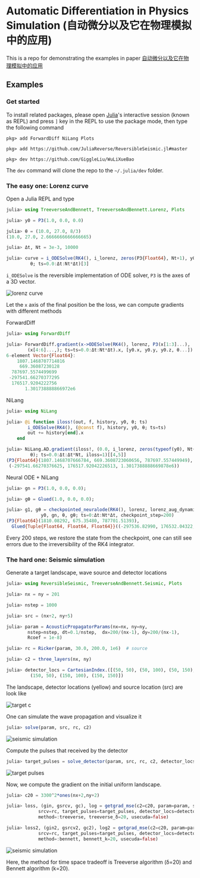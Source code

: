 # Automatic Differentiation in Physics Simulation (自动微分以及它在物理模拟中的应用)

This is a repo for demonstrating the examples in paper [自动微分以及它在物理模拟中的应用](https://github.com/GiggleLiu/WuLiXueBao/blob/master/paper/paper.pdf)

## Examples
### Get started
To install related packages, please open [Julia](https://julialang.org/)'s interactive session (known as REPL) and press `]` key in the REPL to use the package mode, then type the following command

```julia-pkg
pkg> add ForwardDiff NiLang Plots

pkg> add https://github.com/JuliaReverse/ReversibleSeismic.jl#master

pkg> dev https://github.com/GiggleLiu/WuLiXueBao
```

The `dev` command will clone the repo to the `~/.julia/dev` folder.

### The easy one: Lorenz curve
Open a Julia REPL and type

```julia
julia> using TreeverseAndBennett, TreeverseAndBennett.Lorenz, Plots

julia> y0 = P3(1.0, 0.0, 0.0)

julia> θ = (10.0, 27.0, 8/3)
(10.0, 27.0, 2.6666666666666665)

julia> Δt, Nt = 3e-3, 10000

julia> curve = i_ODESolve(RK4(), i_lorenz, zeros(P3{Float64}, Nt+1), y0,
         θ; ts=0.0:Δt:Nt*Δt)[3]
```
`i_ODESolve` is the reversible implementation of ODE solver, `P3` is the axes of a 3D vector.

![lorenz curve](data/lorenzcurve.png)

Let the `x` axis of the final position be the loss, we can compute gradients with different methods

ForwardDiff
```julia
julia> using ForwardDiff

julia> ForwardDiff.gradient(x->ODESolve(RK4(), lorenz, P3(x[1:3]...),
        (x[4:6]...,); ts=ts=0.0:Δt:Nt*Δt).x, [y0.x, y0.y, y0.z, θ...])
6-element Vector{Float64}:
    1807.1468707714816
     669.36087230128
  787697.5574499699
 -297541.66270377295
  176517.9204222756
       1.301738888866972e6
```

NiLang
```julia
julia> using NiLang

julia> @i function iloss!(out, f, history, y0, θ; ts)
        i_ODESolve(RK4(), (@const f), history, y0, θ; ts=ts)
        out += history[end].x
    end

julia> NiLang.AD.gradient(iloss!, (0.0, i_lorenz, zeros(typeof(y0), Nt+1), y0,
         θ); ts=0.0:Δt:Δt*Nt, iloss=1)[[4,5]]
(P3{Float64}(1807.1468707666784, 669.3608723060656, 787697.557449949),
 (-297541.66270376625, 176517.92042226513, 1.3017388888669878e6))
```

Neural ODE + NiLang
```julia
julia> gn = P3(1.0, 0.0, 0.0);

julia> gθ = Glued(1.0, 0.0, 0.0);

julia> g1, gθ = checkpointed_neuralode(RK4(), lorenz, lorenz_aug_dynamics,
             y0, gn, θ, gθ; ts=0:Δt:Nt*Δt, checkpoint_step=200)
(P3{Float64}(1810.08292, 675.35480, 787701.51393), 
  Glued{Tuple{Float64, Float64, Float64}}((-297536.82990, 176532.04322, 1.30181)))
```

Every 200 steps, we restore the state from the checkpoint, one can still see errors due to the irreversibility of the RK4 integrator.


### The hard one: Seismic simulation

Generate a target landscape, wave source and detector locations

```julia
julia> using ReversibleSeismic, TreeverseAndBennett.Seismic, Plots

julia> nx = ny = 201

julia> nstep = 1000

julia> src = (nx÷2, ny÷5)

julia> param = AcousticPropagatorParams(nx=nx, ny=ny, 
        nstep=nstep, dt=0.1/nstep,  dx=200/(nx-1), dy=200/(nx-1),
        Rcoef = 1e-8)

julia> rc = Ricker(param, 30.0, 200.0, 1e6)  # source

julia> c2 = three_layers(nx, ny)

julia> detector_locs = CartesianIndex.([(50, 50), (50, 100), (50, 150),
         (150, 50), (150, 100), (150, 150)])
```

The landscape, detector locations (yellow) and source location (src) are look like

![target c](data/threelayers_csquare.png)

One can simulate the wave propagation and visualize it
```julia
julia> solve(param, src, rc, c2)
```

![seismic simulation](data/threelayers_simulation.gif)

Compute the pulses that received by the detector
```julia
julia> target_pulses = solve_detector(param, src, rc, c2, detector_locs)
```

![target pulses](data/target_pulses.png)

Now, we compute the gradient on the initial uniform landscape.

```julia
julia> c20 = 3300^2*ones(nx+2,ny+2)

julia> loss, (gin, gsrcv, gc), log = getgrad_mse(c2=c20, param=param, src=src,
            srcv=rc, target_pulses=target_pulses, detector_locs=detector_locs,
            method=:treeverse, treeverse_δ=20, usecuda=false)

julia> loss2, (gin2, gsrcv2, gc2), log2 = getgrad_mse(c2=c20, param=param, src=src,
            srcv=rc, target_pulses=target_pulses, detector_locs=detector_locs,
            method=:bennett, bennett_k=20, usecuda=false)
```

![seismic simulation](data/threelayers_gradients.png)

Here, the method for time space tradeoff is Treeverse algorithm (δ=20) and Bennett algorithm (k=20).

